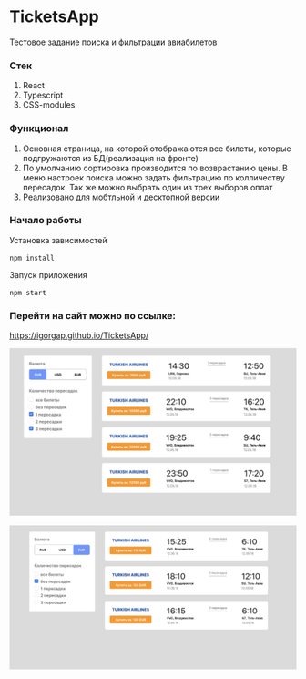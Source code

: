 # TiсketsApp
Тестовое задание поиска и фильтрации авиабилетов 

### Стек

1. React
2. Typescript
4. CSS-modules

### Функционал

1. Основная страница, на которой отображаются все билеты, которые подгружаются из БД(реализация на фронте)
2. По умолчанию сортировка производится по возврастанию цены. В меню настроек поиска можно задать фильтрацию по колличеству пересадок. Так же можно выбрать один из трех выборов оплат
3. Реализовано для мобтльной и десктопной версии 

### Начало работы

Установка зависимостей

```
npm install
```

Запуск приложения

```
npm start
```

### Перейти на сайт можно по ссылке:
https://igorgap.github.io/TicketsApp/

<img width="1440" alt="errorImg" src="./readme-img/1e.PNG">
<p>
</p>
<img width="1440" alt="errorImg" src="./readme-img/2e.PNG">
<p>
